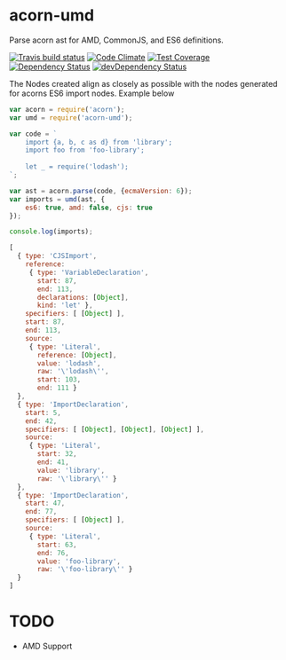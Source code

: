 # acorn-umd

Parse acorn ast for AMD, CommonJS, and ES6 definitions.

[![Travis build status](http://img.shields.io/travis//acorn-umd.svg?style=flat)](https://travis-ci.org//acorn-umd)
[![Code Climate](https://codeclimate.com/github//acorn-umd/badges/gpa.svg)](https://codeclimate.com/github//acorn-umd)
[![Test Coverage](https://codeclimate.com/github//acorn-umd/badges/coverage.svg)](https://codeclimate.com/github//acorn-umd)
[![Dependency Status](https://david-dm.org//acorn-umd.svg)](https://david-dm.org//acorn-umd)
[![devDependency Status](https://david-dm.org//acorn-umd/dev-status.svg)](https://david-dm.org//acorn-umd#info=devDependencies)

The Nodes created align as closely as possible with the nodes generated for acorns ES6 import nodes. Example below

```js
var acorn = require('acorn');
var umd = require('acorn-umd');

var code = `
    import {a, b, c as d} from 'library';
    import foo from 'foo-library';
    
    let _ = require('lodash');
`;

var ast = acorn.parse(code, {ecmaVersion: 6});
var imports = umd(ast, {
    es6: true, amd: false, cjs: true
});

console.log(imports);
```

```js
[
  { type: 'CJSImport',
    reference: 
     { type: 'VariableDeclaration',
       start: 87,
       end: 113,
       declarations: [Object],
       kind: 'let' },
    specifiers: [ [Object] ],
    start: 87,
    end: 113,
    source: 
     { type: 'Literal',
       reference: [Object],
       value: 'lodash',
       raw: '\'lodash\'',
       start: 103,
       end: 111 }
  },
  { type: 'ImportDeclaration',
    start: 5,
    end: 42,
    specifiers: [ [Object], [Object], [Object] ],
    source: 
     { type: 'Literal',
       start: 32,
       end: 41,
       value: 'library',
       raw: '\'library\'' }
  },
  { type: 'ImportDeclaration',
    start: 47,
    end: 77,
    specifiers: [ [Object] ],
    source: 
     { type: 'Literal',
       start: 63,
       end: 76,
       value: 'foo-library',
       raw: '\'foo-library\'' }
  }
]
```


# TODO

- AMD Support
